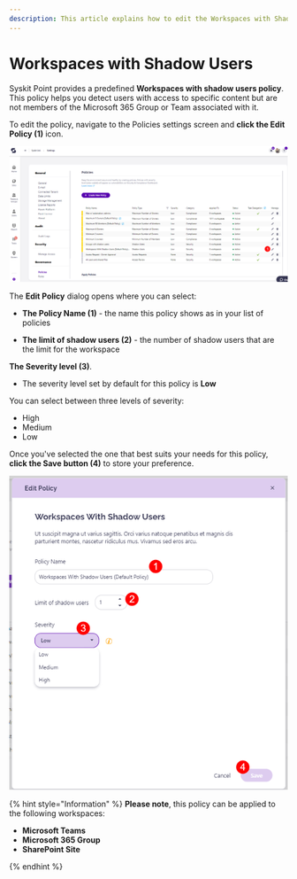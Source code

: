 ```yaml
---
description: This article explains how to edit the Workspaces with Shadow Users policy. 
---
```



# Workspaces with Shadow Users 

Syskit Point provides a predefined **Workspaces with shadow users policy**. This policy helps you detect users with access to specific content but are not members of the Microsoft 365 Group or Team associated with it. 

To edit the policy, navigate to the Policies settings screen and **click the Edit Policy (1)** icon.

![Workspaces with Shadow Users - Edit Policy](../../.gitbook/assets/workspaces-with-shadow-users-edit-policy.png)

The **Edit Policy** dialog opens where you can select: 

* **The Policy Name (1)** - the name this policy shows as in your list of policies

* **The limit of shadow users (2)** - the number of shadow users that are the limit for the workspace 

**The Severity level (3)**.
  * The severity level set by default for this policy is **Low**
  
You can select between three levels of severity: 

  * High
  * Medium
  * Low

Once you've selected the one that best suits your needs for this policy, **click the Save button (4)** to store your preference. 


![Workspaces with Shadow Users - Selection](../../.gitbook/assets/workspaces-with-shadow-users-selection.png)

{% hint style="Information" %}
**Please note**, this policy can be applied to the following workspaces:
* **Microsoft Teams**
* **Microsoft 365 Group**
* **SharePoint Site**

{% endhint %}